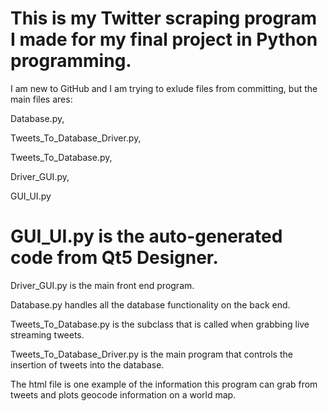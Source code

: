 # This is my Twitter scraping program I made for my final project in Python programming.

I am new to GitHub and I am trying to exlude files from committing, but the main files ares:

Database.py,

Tweets_To_Database_Driver.py,

Tweets_To_Database.py,

Driver_GUI.py, 

GUI_UI.py

# GUI_UI.py is the auto-generated code from Qt5 Designer.
Driver_GUI.py is the main front end program.

Database.py handles all the database functionality on the back end.

Tweets_To_Database.py is the subclass that is called when grabbing live streaming tweets.

Tweets_To_Database_Driver.py is the main program that controls the insertion of tweets into the database.

The html file is one example of the information this program can grab from tweets and plots geocode information on a world map.
